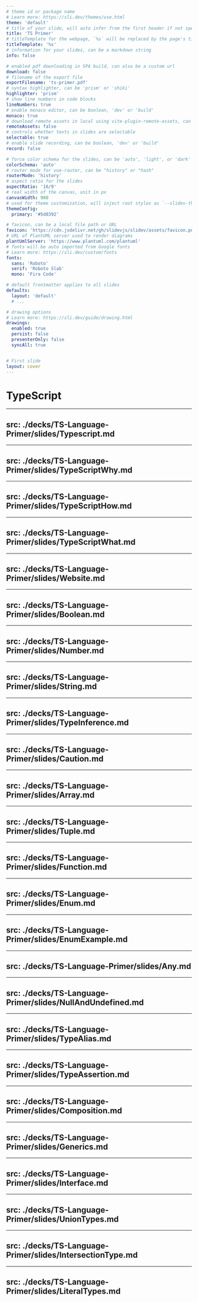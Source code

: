 ```yaml
---
# theme id or package name
# Learn more: https://sli.dev/themes/use.html
theme: 'default'
# title of your slide, will auto infer from the first header if not specified
title: 'TS Primer'
# titleTemplate for the webpage, `%s` will be replaced by the page's title
titleTemplate: '%s'
# information for your slides, can be a markdown string
info: false

# enabled pdf downloading in SPA build, can also be a custom url
download: false
# filename of the export file
exportFilename: 'ts-primer.pdf'
# syntax highlighter, can be 'prism' or 'shiki'
highlighter: 'prism'
# show line numbers in code blocks
lineNumbers: true
# enable monaco editor, can be boolean, 'dev' or 'build'
monaco: true
# download remote assets in local using vite-plugin-remote-assets, can be boolean, 'dev' or 'build'
remoteAssets: false
# controls whether texts in slides are selectable
selectable: true
# enable slide recording, can be boolean, 'dev' or 'build'
record: false

# force color schema for the slides, can be 'auto', 'light', or 'dark'
colorSchema: 'auto'
# router mode for vue-router, can be "history" or "hash"
routerMode: 'history'
# aspect ratio for the slides
aspectRatio: '16/9'
# real width of the canvas, unit in px
canvasWidth: 980
# used for theme customization, will inject root styles as `--slidev-theme-x` for attribute `x`
themeConfig:
  primary: '#5d8392'

# favicon, can be a local file path or URL
favicon: 'https://cdn.jsdelivr.net/gh/slidevjs/slidev/assets/favicon.png'
# URL of PlantUML server used to render diagrams
plantUmlServer: 'https://www.plantuml.com/plantuml'
# fonts will be auto imported from Google fonts
# Learn more: https://sli.dev/custom/fonts
fonts:
  sans: 'Roboto'
  serif: 'Roboto Slab'
  mono: 'Fira Code'

# default frontmatter applies to all slides
defaults:
  layout: 'default'
  # ...

# drawing options
# Learn more: https://sli.dev/guide/drawing.html
drawings:
  enabled: true
  persist: false
  presenterOnly: false
  syncAll: true


# First slide
layout: cover
---
```


# TypeScript

<!--
NOTE: Feel free to skip parts of this presentation, as it can be rather long winded and
it is usually easier to learn TS by "doing"
-->

---
src: ./decks/TS-Language-Primer/slides/Typescript.md
---

---
src: ./decks/TS-Language-Primer/slides/TypeScriptWhy.md
---

---
src: ./decks/TS-Language-Primer/slides/TypeScriptHow.md
---

---
src: ./decks/TS-Language-Primer/slides/TypeScriptWhat.md
---

---
src: ./decks/TS-Language-Primer/slides/Website.md
---

---
src: ./decks/TS-Language-Primer/slides/Boolean.md
---

---
src: ./decks/TS-Language-Primer/slides/Number.md
---

---
src: ./decks/TS-Language-Primer/slides/String.md
---

---
src: ./decks/TS-Language-Primer/slides/TypeInference.md
---

---
src: ./decks/TS-Language-Primer/slides/Caution.md
---

---
src: ./decks/TS-Language-Primer/slides/Array.md
---

---
src: ./decks/TS-Language-Primer/slides/Tuple.md
---

---
src: ./decks/TS-Language-Primer/slides/Function.md
---

---
src: ./decks/TS-Language-Primer/slides/Enum.md
---

---
src: ./decks/TS-Language-Primer/slides/EnumExample.md
---

---
src: ./decks/TS-Language-Primer/slides/Any.md
---

---
src: ./decks/TS-Language-Primer/slides/NullAndUndefined.md
---

---
src: ./decks/TS-Language-Primer/slides/TypeAlias.md
---

---
src: ./decks/TS-Language-Primer/slides/TypeAssertion.md
---

---
src: ./decks/TS-Language-Primer/slides/Composition.md
---

---
src: ./decks/TS-Language-Primer/slides/Generics.md
---

---
src: ./decks/TS-Language-Primer/slides/Interface.md
---

---
src: ./decks/TS-Language-Primer/slides/UnionTypes.md
---

---
src: ./decks/TS-Language-Primer/slides/IntersectionType.md
---

---
src: ./decks/TS-Language-Primer/slides/LiteralTypes.md
---
